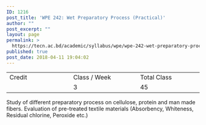 ```yaml
---
ID: 1216
post_title: 'WPE 242: Wet Preparatory Process (Practical)'
author: ""
post_excerpt: ""
layout: page
permalink: >
  https://tecn.ac.bd/academic/syllabus/wpe/wpe-242-wet-preparatory-process-practical
published: true
post_date: 2018-04-11 19:04:02
---
```

<table width="0">
<tbody>
<tr>
<td width="206">Credit</td>
<td width="220">Class / Week</td>
<td width="203">Total Class</td>
</tr>
<tr>
<td width="206"></td>
<td width="220">3</td>
<td width="203">45</td>
</tr>
</tbody>
</table>
Study of different preparatory process on cellulose, protein and man made fibers. Evaluation of pre-treated textile materials (Absorbency, Whiteness, Residual chlorine, Peroxide etc.)